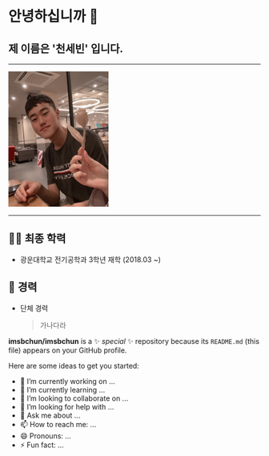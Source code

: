 # 안녕하십니까 👋
## 제 이름은 '천세빈' 입니다.

---

<img src="https://github.com/imsbchun/imsbchun/blob/main/KakaoTalk_20220916_135936900.jpg" width="200" height="270"/>

---
## 👨‍🎓 최종 학력
- 광운대학교 전기공학과 3학년 재학 (2018.03 ~)
## 💼 경력
- 단체 경력
  > 가나다라


**imsbchun/imsbchun** is a ✨ _special_ ✨ repository because its `README.md` (this file) appears on your GitHub profile.

Here are some ideas to get you started:

- 🔭 I’m currently working on ...
- 🌱 I’m currently learning ...
- 👯 I’m looking to collaborate on ...
- 🤔 I’m looking for help with ...
- 💬 Ask me about ...
- 📫 How to reach me: ...
- 😄 Pronouns: ...
- ⚡ Fun fact: ...

